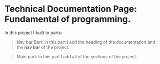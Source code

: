 # Technical Documentation Page: Fundamental of programming.
In this project I built to parts:

> Nav bar Bart:
> in this part I add the heading of the documentation and the **nav bar** of the project.

> Main part:
> In this part I add all of the sections of the project.
